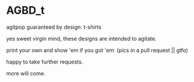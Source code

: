 # AGBD_t
agitpop guaranteed by design: t-shirts

yes sweet virgin mind, these designs are intended to agitate.

print your own and show 'em if you got 'em: (pics in a pull request || gtfo)

happy to take further requests.

more will come.
